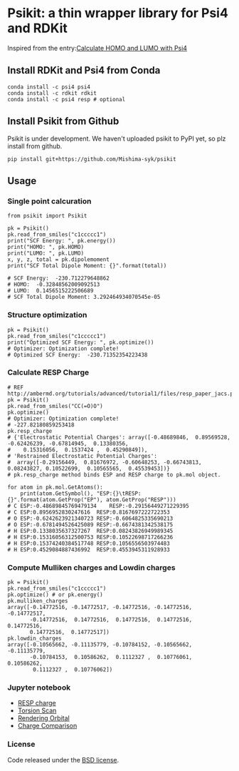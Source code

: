 # Psikit: a thin wrapper library for Psi4 and RDKit

Inspired from the entry:[Calculate HOMO and LUMO with Psi4](https://iwatobipen.wordpress.com/2018/08/24/calculate-homo-and-lumo-with-psi4-rdkit-psi4/)

## Install RDKit and Psi4 from Conda

    conda install -c psi4 psi4
    conda install -c rdkit rdkit
    conda install -c psi4 resp # optional

## Install Psikit from Github

Psikit is under development.
We haven't uploaded psikit to PyPI yet, so plz install from github.

    pip install git+https://github.com/Mishima-syk/psikit


## Usage

### Single point calcuration

    from psikit import Psikit
    
    pk = Psikit()
    pk.read_from_smiles("c1ccccc1")
    print("SCF Energy: ", pk.energy())
    print("HOMO: ", pk.HOMO)
    print("LUMO: ", pk.LUMO)
    x, y, z, total = pk.dipolemoment
    print("SCF Total Dipole Moment: {}".format(total))
    
    # SCF Energy:  -230.712279648862
    # HOMO:  -0.32848562009092513
    # LUMO:  0.1456515222506689
    # SCF Total Dipole Moment: 3.292464934070545e-05

### Structure optimization

    pk = Psikit()
    pk.read_from_smiles("c1ccccc1")
    print("Optimized SCF Energy: ", pk.optimize())
    # Optimizer: Optimization complete!
    # Optimized SCF Energy:  -230.71352354223438

### Calculate RESP Charge

    # REF http://ambermd.org/tutorials/advanced/tutorial1/files/resp_paper_jacs.pdf
    pk = Psikit()
    pk.read_from_smiles("CC(=O)O")
    pk.optimize()
    # Optimizer: Optimization complete!
    # -227.82180859253418
    pk.resp_charge
    # {'Electrostatic Potential Charges': array([-0.48689846,  0.89569528, -0.62426239, -0.67814945,  0.13380356,
    #    0.15316056,  0.1537424 ,  0.45290849]),
    # 'Restrained Electrostatic Potential Charges':
    #  array([-0.29156449,  0.81676972, -0.60648253, -0.66743813,  0.08243827, 0.10522699,  0.10565565,  0.45539453])}
    # pk.resp_charge method binds ESP and RESP charge to pk.mol object.

    for atom in pk.mol.GetAtoms(): 
        print(atom.GetSymbol(), "ESP:{}\tRESP:{}".format(atom.GetProp("EP"), atom.GetProp("RESP"))) 
    # C ESP:-0.48689845769479134    RESP:-0.29156449271229395
    # C ESP:0.8956952830247616  RESP:0.8167697222722353
    # O ESP:-0.6242623921340723 RESP:-0.6064825335690213
    # O ESP:-0.6781494526425089 RESP:-0.6674381342538175
    # H ESP:0.1338035637327267  RESP:0.08243826949989345
    # H ESP:0.15316056312500753 RESP:0.10522698717266236
    # H ESP:0.15374240384517748 RESP:0.1056556503974483
    # H ESP:0.4529084887436992  RESP:0.4553945311928933

### Compute Mulliken charges and Lowdin charges

    pk = Psikit()
    pk.read_from_smiles("c1ccccc1")
    pk.optimize() # or pk.energy()
    pk.mulliken_charges
    array([-0.14772516, -0.14772517, -0.14772516, -0.14772516, -0.14772517,
           -0.14772516,  0.14772516,  0.14772516,  0.14772516,  0.14772516,
           0.14772516,  0.14772517])
    pk.lowdin_charges
    array([-0.10565662, -0.11135779, -0.10784152, -0.10565662, -0.11135779,
           -0.10784153,  0.10586262,  0.1112327 ,  0.10776061,  0.10586262,
            0.1112327 ,  0.10776062])
 
### Jupyter notebook

- [RESP charge](examples/Rendering_RESP_charge/RESP%20charge%20of%20the%20tetrazole.ipynb)
- [Torsion Scan](examples/Torsion_scan/torsional_scan.ipynb)
- [Rendering Orbital](examples/Rendering_Orbital/Render_orbital.ipynb)
- [Charge Comparison](examples/CHARGE_COMPARISON/charge_comparison.ipynb)

### License

Code released under the [BSD license](LICENSE).
